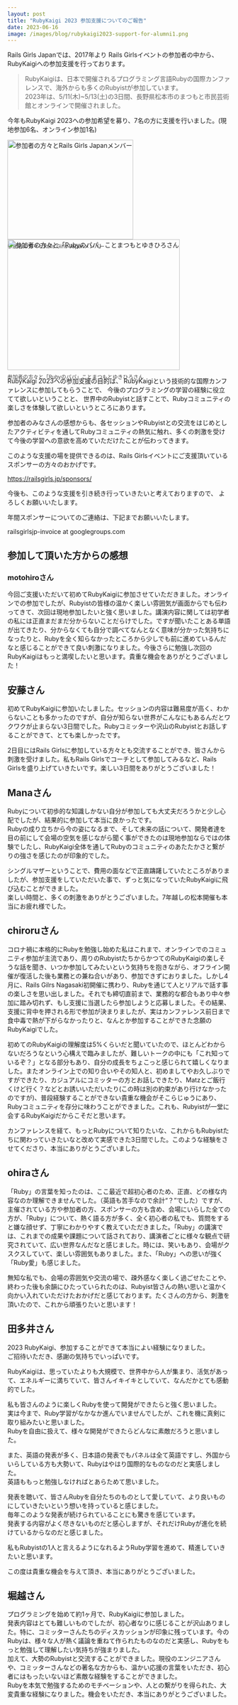 ```yaml
---
layout: post
title: "RubyKaigi 2023 参加支援についてのご報告"
date: 2023-06-16
image: /images/blog/rubykaigi2023-support-for-alumni1.png
---
```


<style type="text/css">
div.photos {
    display: flex;
    flex-wrap: wrap;
    justify-content: space-between;
    margin-bottom: 1em;
}

div.photos img.photo {
    max-width: 480px;
    width: 100%;
    aspect-ratio: 3 / 2;
    object-fit: cover;
}

div.photos .caption {
    font-size:smaller;
    color: #444;
    margin-top: 0.5em;
}
</style>

Rails Girls Japanでは、2017年より
Rails Girlsイベントの参加者の中から、RubyKaigiへの参加支援を行っております。

<blockquote>
  <p>
  RubyKaigiは、日本で開催されるプログラミング言語Rubyの国際カンファレンスで、海外からも多くのRubyistが参加しています。<br>
  2023年は、5/11(木)~5/13(土)の3日間、長野県松本市のまつもと市民芸術館とオンラインで開催されました。
  </p>
</blockquote>

今年もRubyKaigi 2023への参加希望を募り、7名の方に支援を行いました。(現地参加6名、オンライン参加1名)

<div class="photos">
  <div>
    <img class="photo" src="/images/blog/rubykaigi2023-support-for-alumni1.png" alt="参加者の方々とRails Girls Japanメンバー">
    <p class="caption">参加者の方々とRails Girls Japanメンバー</p>
  </div>
  <div>
    <img class="photo" src="/images/blog/rubykaigi2023-support-for-alumni2.jpg" alt="参加者の方々と「Rubyのパパ」ことまつもとゆきひろさん" style="object-position: center bottom;">
    <p class="caption">参加者の方々と「Rubyのパパ」ことまつもとゆきひろさん</p>
  </div>
</div>

RubyKaigi 2023への参加支援の目的は、 RubyKaigiという技術的な国際カンファレンスに参加してもらうことで、
今後のプログラミングの学習の経験に役立てて欲しいということと、
世界中のRubyistと話すことで、Rubyコミュニティの楽しさを体験して欲しいというところにあります。

参加者のみなさんの感想からも、各セッションやRubyistとの交流をはじめとしたアクティビティを通してRubyコミュニティの熱気に触れ、多くの刺激を受けて今後の学習への意欲を高めていただけたことが伝わってきます。

このような支援の場を提供できるのは、Rails Girlsイベントにご支援頂いているスポンサーの方々のおかげです。

<a href="https://railsgirls.jp/sponsors/">https://railsgirls.jp/sponsors/</a>

今後も、このような支援を引き続き行っていきたいと考えておりますので、 よろしくお願いいたします。

年間スポンサーについてのご連絡は、下記までお願いいたします。

railsgirlsjp-invoice at googlegroups.com

## 参加して頂いた方からの感想

### motohiroさん

今回ご支援いただいて初めてRubyKaigiに参加させていただきました。オンラインでの参加でしたが、Rubyistの皆様の温かく楽しい雰囲気が画面からでも伝わってきて、次回は現地参加したいと強く思いました。講演内容に関しては初学者の私には正直まだまだ分からないことだらけでした。ですが聞いたことある単語が出てきたり、分からなくても自分で調べてなんとなく意味が分かった気持ちになったりと、Rubyを全く知らなかったところから少しでも前に進めているんだなと感じることができて良い刺激になりました。今後さらに勉強し次回のRubyKaigiはもっと満喫したいと思います。貴重な機会をありがとうございました！

## 安藤さん

初めてRubyKaigiに参加いたしました。セッションの内容は難易度が高く、わからないことも多かったのですが、自分が知らない世界がこんなにもあるんだとワクワクが止まらない3日間でした。Rubyコミッターや沢山のRubyistとお話しすることができて、とても楽しかったです。

2日目にはRails Girlsに参加している方々とも交流することができ、皆さんから刺激を受けました。私もRails Girlsでコーチとして参加してみるなど、Rails Girlsを盛り上げていきたいです。楽しい3日間をありがとうございました！

## Manaさん

Rubyについて初歩的な知識しかない自分が参加しても大丈夫だろうかと少し心配でしたが、結果的に参加して本当に良かったです。<br>
Rubyの成り立ちから今の姿になるまで、そして未来の話について、開発者達を目の前にして会場の空気を感じながら聞く事ができたのは現地参加ならではの体験でしたし、RubyKaigi全体を通してRubyのコミュニティのあたたかさと繋がりの強さを感じたのが印象的でした。

シングルマザーということで、費用の面などで正直躊躇していたところがありましたが、参加支援をしていただいた事で、ずっと気になっていたRubyKaigiに飛び込むことができました。<br>
楽しい時間と、多くの刺激をありがとうございました。7年越しの松本開催も本当にお疲れ様でした。

## chiroruさん

コロナ禍に本格的にRubyを勉強し始めた私はこれまで、オンラインでのコミュニティ参加が主流であり、周りのRubyistたちからかつてのRubyKaigiの楽しそうな話を聞き、いつか参加してみたいという気持ちを抱きながら、オフライン開催が復活した後も業務との兼ね合いがあり、参加できずにおりました。しかし4月に、Rails Gilrs Nagasaki初開催に携わり、Rubyを通じて人とリアルで話す事の楽しさを思い出しました。それでも締切直前まで、業務的な都合もあり中々参加に踏み切れず、もし支援に当選したら参加しようと応募しました。その結果、支援に背中を押される形で参加が決まりましたが、実はカンファレンス前日まで食中毒で熱が下がらなかったりと、なんとか参加することができた念願のRubyKaigiでした。

初めてのRubyKaigiの理解度は5%くらいだと聞いていたので、ほとんどわからないだろうなという心構えで臨みましたが、難しいトークの中にも「これ知っているぞ？」となる部分もあり、自分の成長をちょこっと感じられて嬉しくなりました。またオンライン上での知り合いやその知人と、初めましてやお久しぶりですができたり、カジュアルにコミッターの方とお話しできたり、Matzとご飯行くけど行く？などとお誘いいただいたり(この時は別の約束があり行けなかったのですが)、普段経験することができない貴重な機会がそこらじゅうにあり、Rubyコミュニティを存分に味わうことができました。これも、Rubyistが一堂に会するRubyKaigiだからこそだと思います。

カンファレンスを経て、もっとRubyについて知りたいな、これからもRubyistたちに関わっていきたいなと改めて実感できた3日間でした。このような経験をさせてくださり、本当にありがとうございました。

## ohiraさん

「Ruby」の言葉を知ったのは、ここ最近で超初心者のため、正直、どの様な内容なのか理解できませんでした。（英語も苦手なので余計“？”でした）ですが、主催されている方や参加者の方、スポンサーの方も含め、会場にいらした全ての方が、「Ruby」について、熱く語る方が多く、全く初心者の私でも、質問をすると嫌な顔せず、丁寧にわかりやすく教えていただきました。「Ruby」の講演では、これまでの成果や課題について話されており、講演者ごとに様々な観点で研究されていて、広い世界なんだなと感じました。時には、笑いもあり、会場がクスクスしていて、楽しい雰囲気もありました。また、「Ruby」への思いが強く「Ruby愛」も感じました。

無知な私でも、会場の雰囲気や交流の場で、疎外感なく楽しく過ごせたことや、終わった後も余韻にひたっていられたのは、Rubyist皆さんの熱い思いと温かく向かい入れていただけたおかげだと感じております。たくさんの方から、刺激を頂いたので、これから頑張りたいと思います！

## 田多井さん

2023 RubyKaigi、参加することができて本当によい経験になりました。<br>
ご招待いただき、感謝の気持ちでいっぱいです。<br>

RubyKaigiは、思っていたよりも大規模で、世界中から人が集まり、活気があって、エネルギーに満ちていて、皆さんイキイキとしていて、なんだかとても感動的でした。<br>

私も皆さんのように楽しくRubyを使って開発ができたらと強く思いました。<br>
実は今まで、Ruby学習がなかなか進んでいませんでしたが、これを機に真剣に取り組みたいと思いました。<br>
Rubyを自由に扱えて、様々な開発ができたらどんなに素敵だろうと思いました。

また、英語の発表が多く、日本語の発表でもパネルは全て英語ですし、外国からいらしている方も大勢いて、Rubyはやはり国際的なものなのだと実感しました。<br>
英語ももっと勉強しなければとあらためて思いました。

発表を聴いて、皆さんRubyを自分たちのものとして愛していて、より良いものにしていきたいという想いを持っていると感じました。<br>
毎年このような発表が続けられていることにも驚きを感じています。<br>
発表する内容がよく尽きないものだと感心しますが、それだけRubyが進化を続けているからなのだと感じました。

私もRubyistの1人と言えるようになれるようRuby学習を進めて、精進していきたいと思います。

この度は貴重な機会を与えて頂き、本当にありがとうございました。

## 堀越さん

プログラミングを始めて約1ヶ月で、RubyKaigiに参加しました。<br>
発表内容はとても難しいものでしたが、初心者なりに感じることが沢山ありました。特に、コミッターさんたちのディスカッションが印象に残っています。今のRubyは、様々な人が熱く議論を重ねて作られたものなのだと実感し、Rubyをもっと勉強して理解したい気持ちが強まりました。<br>
加えて、大勢のRubyistと交流することができました。現役のエンジニアさんや、コミッターさんなどの著名な方からも、温かい応援の言葉をいただき、初心者にはもったいないほど素敵な経験をすることができました。<br>
Rubyを本気で勉強するためのモチベーションや、人との繋がりを得られた、大変貴重な経験になりました。機会をいただき、本当にありがとうございました。
